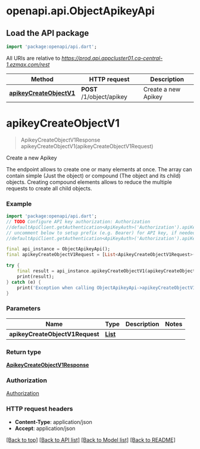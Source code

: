 # openapi.api.ObjectApikeyApi

## Load the API package
```dart
import 'package:openapi/api.dart';
```

All URIs are relative to *https://prod.api.appcluster01.ca-central-1.ezmax.com/rest*

Method | HTTP request | Description
------------- | ------------- | -------------
[**apikeyCreateObjectV1**](ObjectApikeyApi.md#apikeycreateobjectv1) | **POST** /1/object/apikey | Create a new Apikey


# **apikeyCreateObjectV1**
> ApikeyCreateObjectV1Response apikeyCreateObjectV1(apikeyCreateObjectV1Request)

Create a new Apikey

The endpoint allows to create one or many elements at once.  The array can contain simple (Just the object) or compound (The object and its child) objects.  Creating compound elements allows to reduce the multiple requests to create all child objects.

### Example 
```dart
import 'package:openapi/api.dart';
// TODO Configure API key authorization: Authorization
//defaultApiClient.getAuthentication<ApiKeyAuth>('Authorization').apiKey = 'YOUR_API_KEY';
// uncomment below to setup prefix (e.g. Bearer) for API key, if needed
//defaultApiClient.getAuthentication<ApiKeyAuth>('Authorization').apiKeyPrefix = 'Bearer';

final api_instance = ObjectApikeyApi();
final apikeyCreateObjectV1Request = [List<ApikeyCreateObjectV1Request>()]; // List<ApikeyCreateObjectV1Request> | 

try { 
    final result = api_instance.apikeyCreateObjectV1(apikeyCreateObjectV1Request);
    print(result);
} catch (e) {
    print('Exception when calling ObjectApikeyApi->apikeyCreateObjectV1: $e\n');
}
```

### Parameters

Name | Type | Description  | Notes
------------- | ------------- | ------------- | -------------
 **apikeyCreateObjectV1Request** | [**List<ApikeyCreateObjectV1Request>**](ApikeyCreateObjectV1Request.md)|  | 

### Return type

[**ApikeyCreateObjectV1Response**](ApikeyCreateObjectV1Response.md)

### Authorization

[Authorization](../README.md#Authorization)

### HTTP request headers

 - **Content-Type**: application/json
 - **Accept**: application/json

[[Back to top]](#) [[Back to API list]](../README.md#documentation-for-api-endpoints) [[Back to Model list]](../README.md#documentation-for-models) [[Back to README]](../README.md)

